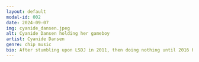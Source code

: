 ```yaml
---
layout: default
modal-id: 002
date: 2024-09-07
img: cyanide_dansen.jpeg
alt: Cyanide Dansen holding her gameboy
artist: Cyanide Dansen
genre: chip music
bio: After stumbling upon LSDJ in 2011, then doing nothing until 2016 because of her studies, Marie started creating hard-hitting, melodic and frantic chiptune with the support of the local DIY/antifascist squat L'Ecluse from her quaint hometown of Rheims. Since relocating to Paris in 2017, she released breakout EP Zenzoo Pop and started extensively touring across Europe, becoming a mainstay in the European chip scene. In 2019, she unleashed the catchy and emphatic Do No Harm on Bytedoll Records while receiving high praise for her sets at events such as Square Sounds Melbourne (Australia), Chipwrecked (Denmark), Gleeetch Me Hard + 8bit Breakdown (Germany), I/O (New York City), Hyperwave x µcollective (England)... She is also very active beyond the scenes in the French chip scene, booking local and international acts in Paris with the help of the All You Can Eat collective. (bio written by S.Chibikh)
---
```

